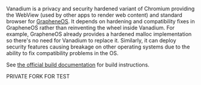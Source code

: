 Vanadium is a privacy and security hardened variant of Chromium providing the WebView (used by
other apps to render web content) and standard browser for [GrapheneOS](https://grapheneos.org).
It depends on hardening and compatibility fixes in GrapheneOS rather than reinventing the wheel
inside Vanadium. For example, GrapheneOS already provides a hardened malloc implementation so
there's no need for Vanadium to replace it. Similarly, it can deploy security features causing
breakage on other operating systems due to the ability to fix compatibility problems in the OS.

See [the official build documentation](https://grapheneos.org/build#browser-and-webview) for build
instructions.


PRIVATE FORK FOR TEST
